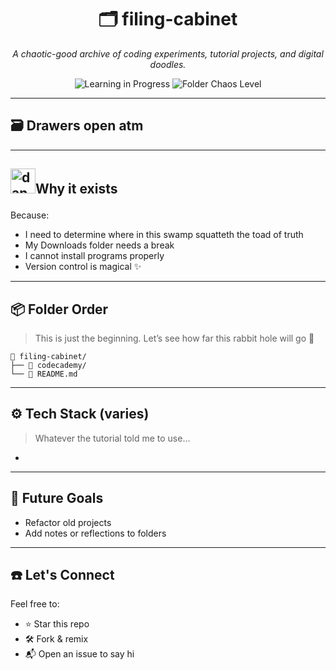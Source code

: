<h1 align="center">🗂️ filing-cabinet</h1>

<p align="center"><i>A chaotic-good archive of coding experiments, tutorial projects, and digital doodles.</i></p>

<p align="center">
  <img alt="Learning in Progress" src="https://img.shields.io/badge/learning-in%20progress-blue?style=flat-square">
  <img alt="Folder Chaos Level" src="https://img.shields.io/badge/folder%20chaos-medium-yellow?style=flat-square">
</p>

---

## 🗃️ Drawers open atm


---

## <p><img src="https://github.com/user-attachments/assets/7566f841-43e6-43b7-8051-8daa4cf770a3" alt="dancing-character" width="40"/>Why it exists</p>


Because:
- I need to determine where in this swamp squatteth the toad of truth
- My Downloads folder needs a break
- I cannot install programs properly
- Version control is magical ✨

---

## 📦 Folder Order
> This is just the beginning. Let’s see how far this rabbit hole will go 🐇

```
📂 filing-cabinet/
├── 📁 codecademy/
└── 📝 README.md
```

---

## ⚙️ Tech Stack (varies)

> Whatever the tutorial told me to use...

- 

---

## 🔮 Future Goals

- Refactor old projects
- Add notes or reflections to folders

---

## ☎️ Let's Connect

Feel free to:
- ⭐ Star this repo
- 🛠️ Fork & remix
- 📬 Open an issue to say hi

